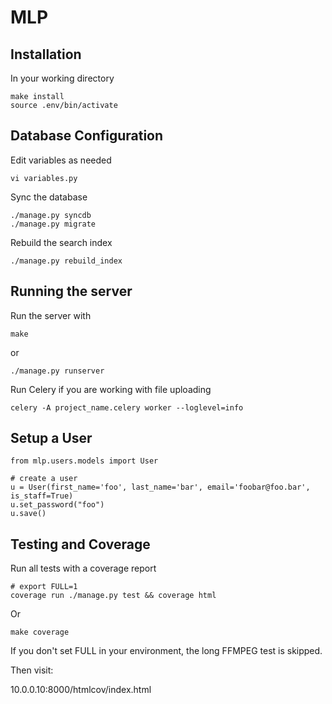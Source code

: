 # MLP

## Installation

In your working directory

    make install
    source .env/bin/activate

## Database Configuration

Edit variables as needed

    vi variables.py

Sync the database

    ./manage.py syncdb
    ./manage.py migrate

Rebuild the search index

    ./manage.py rebuild_index

## Running the server

Run the server with

    make

or

    ./manage.py runserver

Run Celery if you are working with file uploading

    celery -A project_name.celery worker --loglevel=info

## Setup a User

    from mlp.users.models import User

    # create a user
    u = User(first_name='foo', last_name='bar', email='foobar@foo.bar', is_staff=True)
    u.set_password("foo")
    u.save()

## Testing and Coverage

Run all tests with a coverage report

    # export FULL=1
    coverage run ./manage.py test && coverage html

Or

    make coverage

If you don't set FULL in your environment, the long FFMPEG test is skipped.

Then visit:

10.0.0.10:8000/htmlcov/index.html

